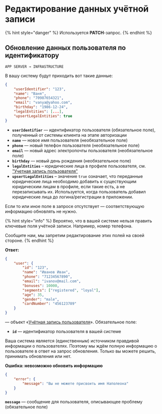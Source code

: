 # Редактирование данных учётной записи

{% hint style="danger" %}
Используется **PATCH**-запрос.
{% endhint %}

## Обновление данных пользователя по идентификатору

`APP SERVER → INFRASTRUCTURE`

В вашу систему будут приходить вот такие данные:

```json
{
    "userIdentifier": "123",
    "name": "Ваня",
    "phone": "70987654321",
    "email": "vanya@yahoo.com",
    "birthday": "1986-12-24",
    "legalEntities": [...],
    "upsertLegalEntities": true
}
```

* **`userIdentifier`** — идентификатор пользователя (обязательное поле), полученный от системы клиента на этапе авторизации
* **`name`** — новое имя пользователя (необязательное поле)
* **`phone`** — новый телефон пользователя (необязательное поле)
* **`email`** — новый адрес электропочты пользователя (необязательное поле)
* **`birthday`** — новый день рождения (необязательное поле)
* **`legalEntities`** – юридические лица в профиле пользователя, см. ["Учетная запись пользователя"](../obekt-uchyotnaya-zapis-polzovatelya.md)
* **`upsertLegalEntities`** – значение `true` означает, что переданные юридические лица необходимо добавить к существующим юридическим лицам в профиле, если такие есть, а не перезаписывать их. Используется, когда пользователь добавил юридические лица до логина/регистрации в приложении.

Если то или иное поле в запросе отсутствует — соответствующую информацию обновлять не нужно.

{% hint style="info" %}
Вероятно, что в вашей системе нельзя править ключевые поля учётной записи. Например, номер телефона.

Сообщите нам, мы запретим редактирование этих полей на своей стороне.
{% endhint %}

**Ответ:**

```json
{
    "user": {
        "id": "123",
        "name": "Иванов Иван",
        "phone": "71234567890",
        "email": "ivanov@mail.com",
        "bonuses": 10000,
        "segments": ["registered", "loyal"],
        "age": 35,
        "gender": "male",
        "cardNumber": "456123789"
    }
}
```

— объект «[Учётная запись пользователя](../obekt-uchyotnaya-zapis-polzovatelya.md)». Обязательное поле:

* **`id`** — идентификатор пользователя в вашей системе

Ваша система является (единственным) источником правдивой информации о пользователях. Поэтому мы ждём полную информацию о пользователе в ответ на запрос обновления. Только вы можете решить, принимать обновления или нет.

**Ошибка: невозможно обновить информацию**

```json
{
    "error": {
        "message": "Вы не можете присвоить имя Наполеона"
    }
}
```

&#x20;**`message`** — сообщение для пользователя, описывающее проблему (обязательное поле)
